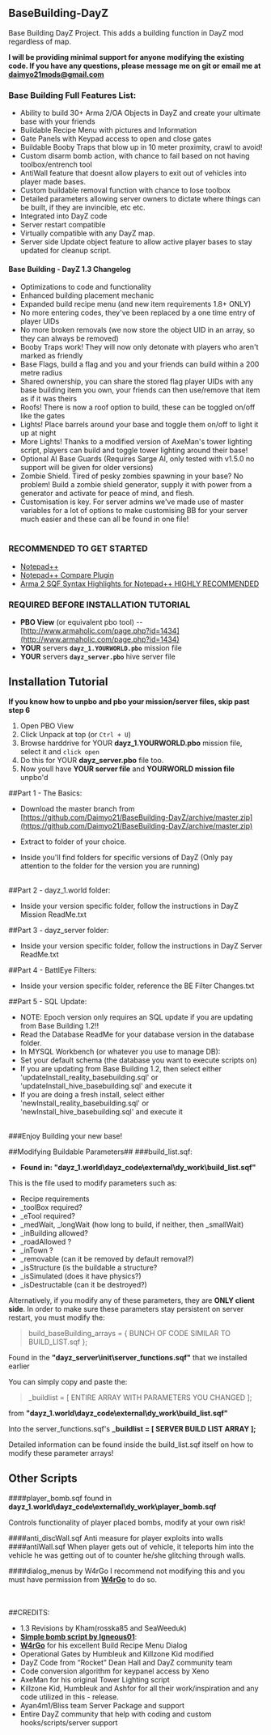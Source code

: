## BaseBuilding-DayZ ##


Base Building DayZ Project.  This adds a building function in DayZ mod regardless of map.<br>

**I will be providing minimal support for anyone modifying the existing code.  If you have any questions, please message me on git or email me at daimyo21mods@gmail.com**

### Base Building Full Features List: ###

- Ability to build 30+ Arma 2/OA Objects in DayZ and create your ultimate base with your friends
- Buildable Recipe Menu with pictures and Information
- Gate Panels with Keypad access to open and close gates
- Buildable Booby Traps that blow up in 10 meter proximity, crawl to avoid!
- Custom disarm bomb action, with chance to fail based on not having toolbox/entrench tool
- AntiWall feature that doesnt allow players to exit out of vehicles into player made bases.
- Custom buildable removal function with chance to lose toolbox
- Detailed parameters allowing server owners to dictate where things can be built, if they are invincible, etc etc.
- Integrated into DayZ code
- Server restart compatible
- Virtually compatible with any DayZ map.
- Server side Update object feature to allow active player bases to stay updated for cleanup script.

#### Base Building - DayZ 1.3 Changelog

- Optimizations to code and functionality<br>
- Enhanced building placement mechanic<br>
- Expanded build recipe menu (and new item requirements 1.8+ ONLY)<br>
- No more entering codes, they've been replaced by a one time entry of player UIDs<br>
- No more broken removals (we now store the object UID in an array, so they can always be removed)<br>
- Booby Traps work! They will now only detonate with players who aren't marked as friendly<br>
- Base Flags, build a flag and you and your friends can build within a 200 metre radius<br>
- Shared ownership, you can share the stored flag player UIDs with any base building item you own, your friends can then use/remove that item as if it was theirs<br>
- Roofs! There is now a roof option to build, these can be toggled on/off like the gates<br>
- Lights! Place barrels around your base and toggle them on/off to light it up at night<br>
- More Lights! Thanks to a modified version of AxeMan's tower lighting script, players can build and toggle tower lighting around their base!<br>
- Optional AI Base Guards (Requires Sarge AI, only tested with v1.5.0 no support will be given for older versions)<br>
- Zombie Shield. Tired of pesky zombies spawning in your base? No problem! Build a zombie shield generator, supply it with power from a generator and activate for peace of mind, and flesh.<br>
- Customisation is key. For server admins we've made use of master variables for a lot of options to make customising BB for your server much easier and these can all be found in one file! 
<br><br>

### RECOMMENDED TO GET STARTED ###


- [Notepad++](http://notepad-plus-plus.org/download/v6.3.html)<br>
- [Notepad++ Compare Plugin](http://sourceforge.net/projects/npp-compare/)<br>
- [Arma 2 SQF Syntax Highlights for Notepad++ HIGHLY RECOMMENDED](http://forums.bistudio.com/showthread.php?91939-Notepad-SQF-syntax-highlight)<br>
### REQUIRED BEFORE INSTALLATION TUTORIAL ###

- **PBO View** (or equivalent pbo tool) --  [http://www.armaholic.com/page.php?id=1434](http://www.armaholic.com/page.php?id=1434)<br>
- **YOUR** servers **`dayz_1.YOURWORLD.pbo`** mission file<br>
- **YOUR** servers **`dayz_server.pbo`** hive server file<br>

## Installation Tutorial ##

**If you know how to unpbo and pbo your mission/server files, skip past step 6<br>**
1. Open PBO View<br>
2. Click Unpack at top (or `Ctrl + U`)<br>
3. Browse harddrive for YOUR **dayz\_1.YOURWORLD.pbo** mission file, select it and `click open`<br>
5. Do this for YOUR **dayz\_server.pbo** file too.<br>
6. Now youll have **YOUR server file** and **YOURWORLD mission file** unpbo'd<br>

##Part 1 - The Basics:
- Download the master branch from [https://github.com/Daimyo21/BaseBuilding-DayZ/archive/master.zip](https://github.com/Daimyo21/BaseBuilding-DayZ/archive/master.zip)<br>

- Extract to folder of your choice.<br>

- Inside you'll find folders for specific versions of DayZ (Only pay attention to the folder for the version you are running)<br><br>


##Part 2 - dayz\_1.world folder:

- Inside your version specific folder, follow the instructions in DayZ Mission ReadMe.txt<br>

##Part 3 - dayz\_server folder:

- Inside your version specific folder, follow the instructions in DayZ Server ReadMe.txt<br>

##Part 4 - BattlEye Filters:

- Inside your version specific folder, reference the BE Filter Changes.txt<br>

##Part 5 - SQL Update:

- NOTE: Epoch version only requires an SQL update if you are updating from Base Building 1.2!!
- Read the Database ReadMe for your database version in the database folder.<br>
- In MYSQL Workbench (or whatever you use to manage DB): <br>
- Set your default schema (the database you want to execute scripts on) <br>
- If you are updating from Base Building 1.2, then select either 'updateInstall_reality_basebuilding.sql' or 'updateInstall_hive_basebuilding.sql' and execute it<br>
- If you are doing a fresh install, select either 'newInstall_reality_basebuilding.sql' or 'newInstall_hive_basebuilding.sql' and execute it<br><br>


###Enjoy Building your new base!

##Modifying Buildable Parameters##
###build_list.sqf:

- **Found in:
"dayz\_1.world\dayz\_code\external\dy\_work\build\_list.sqf"**

This is the file used to modify parameters such as:

- Recipe requirements
- _toolBox required?
- _eTool required?
- _medWait, _longWait (how long to build, if neither, then _smallWait)
-  _inBuilding allowed?
-  _roadAllowed ?
-  _inTown ?
-  _removable (can it be removed by default removal?)
-  _isStructure (is the buildable a structure?
-  _isSimulated (does it have physics?) 
-  _isDestructable (can it be destroyed?)

Alternatively, if you modify any of these parameters, they are **ONLY client side**.  In order to make sure these parameters stay persistent on server restart, you must modify the:

>build\_baseBuilding\_arrays = { BUNCH OF CODE SIMILAR TO BUILD_LIST.sqf };

Found in the **"dayz\_server\init\server\_functions.sqf"** that we installed earlier

You can simply copy and paste the:

>_buildlist = [ ENTIRE ARRAY WITH PARAMETERS YOU CHANGED ];

from **"dayz\_1.world\dayz\_code\external\dy\_work\build\_list.sqf"**

Into the server\_functions.sqf's 
**\_buildlist = [ SERVER BUILD LIST ARRAY ];**

Detailed information can be found inside the build_list.sqf  itself on how to modify these parameter arrays!

## Other Scripts

####player_bomb.sqf 
found in **dayz\_1.world\dayz\_code\external\dy\_work\player\_bomb.sqf**

Controls functionality of player placed bombs, modify at your own risk!

####anti_discWall.sqf
Anti measure for player exploits into walls
####antiWall.sqf
When player gets out of vehicle, it teleports him into the vehicle he was getting out of to counter he/she glitching through walls.

####dialog_menus by W4rGo
I recommend not modifying this and you must have permission from [**W4rGo**](https://github.com/w4rgo) to do so.


<br><br>
##CREDITS:
- 1.3 Revisions by Kham(rosska85 and SeaWeeduk) <br>
- [**Simple bomb script by Igneous01**](http://forums.bistudio.com/showthread.php?123621-Simple-Bomb-defusal-with-keypad):
- [**W4rGo**](https://github.com/w4rgo) for his excellent Build Recipe Menu Dialog
- Operational Gates by Humbleuk and Killzone Kid modified <br>
- DayZ Code from “Rocket” Dean Hall and DayZ community team<br>
- Code conversion algorithm for keypanel access by Xeno<br>
- AxeMan for his original Tower Lighting script<br>
- Killzone Kid, Humbleuk and Ashfor for all their work/inspiration and any code utilized in this - release.<br>
- Ayan4m1/Bliss team Server Package and support<br>
- Entire DayZ community that help with coding and custom hooks/scripts/server support<br>
